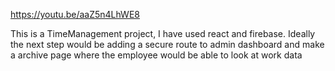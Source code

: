 https://youtu.be/aaZ5n4LhWE8 

This is a TimeManagement project, I have used react and firebase.
Ideally the next step would be adding a secure route to admin dashboard and make a archive page where the employee would be able to look at work data

